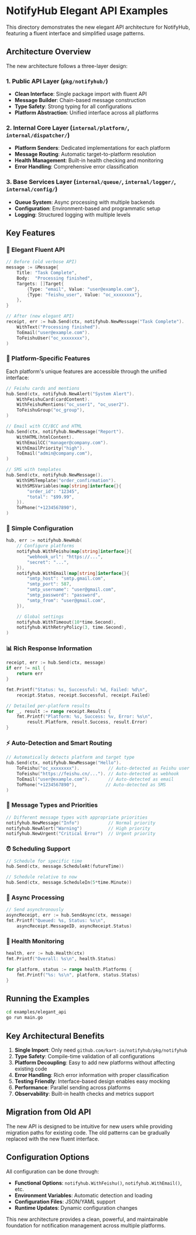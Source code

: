 # NotifyHub Elegant API Examples

This directory demonstrates the new elegant API architecture for NotifyHub, featuring a fluent interface and simplified usage patterns.

## Architecture Overview

The new architecture follows a three-layer design:

### 1. Public API Layer (`pkg/notifyhub/`)

- **Clean Interface**: Single package import with fluent API
- **Message Builder**: Chain-based message construction
- **Type Safety**: Strong typing for all configurations
- **Platform Abstraction**: Unified interface across all platforms

### 2. Internal Core Layer (`internal/platform/`, `internal/dispatcher/`)

- **Platform Senders**: Dedicated implementations for each platform
- **Message Routing**: Automatic target-to-platform resolution
- **Health Management**: Built-in health checking and monitoring
- **Error Handling**: Comprehensive error classification

### 3. Base Services Layer (`internal/queue/`, `internal/logger/`, `internal/config/`)

- **Queue System**: Async processing with multiple backends
- **Configuration**: Environment-based and programmatic setup
- **Logging**: Structured logging with multiple levels

## Key Features

### 🚀 Elegant Fluent API

```go
// Before (old verbose API)
message := &Message{
    Title: "Task Complete",
    Body:  "Processing finished",
    Targets: []Target{
        {Type: "email", Value: "user@example.com"},
        {Type: "feishu_user", Value: "oc_xxxxxxxx"},
    },
}

// After (new elegant API)
receipt, err := hub.Send(ctx, notifyhub.NewMessage("Task Complete").
    WithText("Processing finished").
    ToEmail("user@example.com").
    ToFeishuUser("oc_xxxxxxxx"),
)
```

### 🎯 Platform-Specific Features

Each platform's unique features are accessible through the unified interface:

```go
// Feishu cards and mentions
hub.Send(ctx, notifyhub.NewAlert("System Alert").
    WithFeishuCard(cardContent).
    WithFeishuMentions("oc_user1", "oc_user2").
    ToFeishuGroup("oc_group"),
)

// Email with CC/BCC and HTML
hub.Send(ctx, notifyhub.NewMessage("Report").
    WithHTML(htmlContent).
    WithEmailCC("manager@company.com").
    WithEmailPriority("high").
    ToEmail("admin@company.com"),
)

// SMS with templates
hub.Send(ctx, notifyhub.NewMessage().
    WithSMSTemplate("order_confirmation").
    WithSMSVariables(map[string]interface{}{
        "order_id": "12345",
        "total": "$99.99",
    }).
    ToPhone("+1234567890"),
)
```

### 🔧 Simple Configuration

```go
hub, err := notifyhub.NewHub(
    // Configure platforms
    notifyhub.WithFeishu(map[string]interface{}{
        "webhook_url": "https://...",
        "secret": "...",
    }),
    notifyhub.WithEmail(map[string]interface{}{
        "smtp_host": "smtp.gmail.com",
        "smtp_port": 587,
        "smtp_username": "user@gmail.com",
        "smtp_password": "password",
        "smtp_from": "user@gmail.com",
    }),

    // Global settings
    notifyhub.WithTimeout(10*time.Second),
    notifyhub.WithRetryPolicy(3, time.Second),
)
```

### 📊 Rich Response Information

```go
receipt, err := hub.Send(ctx, message)
if err != nil {
    return err
}

fmt.Printf("Status: %s, Successful: %d, Failed: %d\n",
    receipt.Status, receipt.Successful, receipt.Failed)

// Detailed per-platform results
for _, result := range receipt.Results {
    fmt.Printf("Platform: %s, Success: %v, Error: %s\n",
        result.Platform, result.Success, result.Error)
}
```

### ⚡ Auto-Detection and Smart Routing

```go
// Automatically detects platform and target type
hub.Send(ctx, notifyhub.NewMessage("Hello").
    ToFeishu("oc_xxxxxxxx").           // Auto-detected as Feishu user
    ToFeishu("https://feishu.cn/..."). // Auto-detected as webhook
    ToEmail("user@example.com").       // Auto-detected as email
    ToPhone("+1234567890"),           // Auto-detected as SMS
)
```

### 🎯 Message Types and Priorities

```go
// Different message types with appropriate priorities
notifyhub.NewMessage("Info")           // Normal priority
notifyhub.NewAlert("Warning")          // High priority
notifyhub.NewUrgent("Critical Error")  // Urgent priority
```

### ⏰ Scheduling Support

```go
// Schedule for specific time
hub.Send(ctx, message.ScheduleAt(futureTime))

// Schedule relative to now
hub.Send(ctx, message.ScheduleIn(5*time.Minute))
```

### 🔄 Async Processing

```go
// Send asynchronously
asyncReceipt, err := hub.SendAsync(ctx, message)
fmt.Printf("Queued: %s, Status: %s\n",
    asyncReceipt.MessageID, asyncReceipt.Status)
```

### 💊 Health Monitoring

```go
health, err := hub.Health(ctx)
fmt.Printf("Overall: %s\n", health.Status)

for platform, status := range health.Platforms {
    fmt.Printf("%s: %s\n", platform, status.Status)
}
```

## Running the Examples

```bash
cd examples/elegant_api
go run main.go
```

## Key Architectural Benefits

1. **Single Import**: Only need `github.com/kart-io/notifyhub/pkg/notifyhub`
2. **Type Safety**: Compile-time validation of all configurations
3. **Platform Decoupling**: Easy to add new platforms without affecting existing code
4. **Error Handling**: Rich error information with proper classification
5. **Testing Friendly**: Interface-based design enables easy mocking
6. **Performance**: Parallel sending across platforms
7. **Observability**: Built-in health checks and metrics support

## Migration from Old API

The new API is designed to be intuitive for new users while providing migration paths for existing code. The old patterns can be gradually replaced with the new fluent interface.

## Configuration Options

All configuration can be done through:

- **Functional Options**: `notifyhub.WithFeishu()`, `notifyhub.WithEmail()`, etc.
- **Environment Variables**: Automatic detection and loading
- **Configuration Files**: JSON/YAML support
- **Runtime Updates**: Dynamic configuration changes

This new architecture provides a clean, powerful, and maintainable foundation for notification management across multiple platforms.

